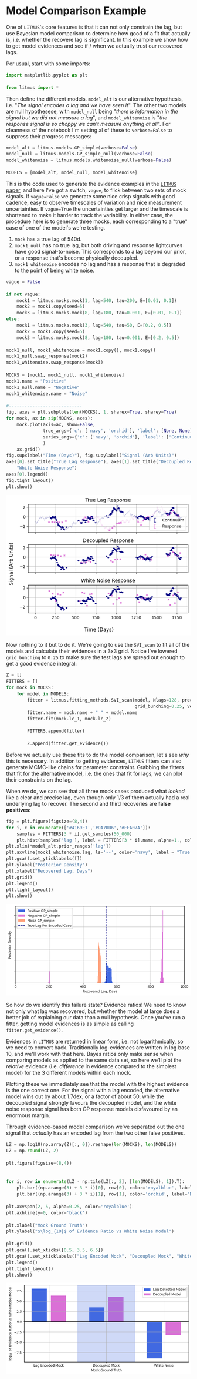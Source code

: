 # Model Comparison Example
One of `LITMUS`'s core features is that it can not only constrain the lag, but use Bayesian model comparison to determine how good of a fit that actually is, i.e. whether the recovere lag is significant. In this example we show how to get model evidences and see if / when we actually trust our recovered lags.

Per usual, start with some imports:


```python
import matplotlib.pyplot as plt

from litmus import *
```


Then define the different models. `model_alt` is our alternative hypothesis, i.e. "_The signal encodes a lag and we have seen it_". The other two models are null hypothesese, with `model_null` being "_there is information in the signal but we did not measure a lag_", and `model_whitenoise` is "_the response signal is so choppy we can't measure anything at all_". For cleanness of the notebook I'm setting al of these to `verbose=False` to suppress their progress messages:


```python
model_alt = litmus.models.GP_simple(verbose=False)
model_null = litmus.models.GP_simple_null(verbose=False)
model_whitenoise = litmus.models.whitenoise_null(verbose=False)

MODELS = [model_alt, model_null, model_whitenoise]
```

This is the code used to generate the evidence examples in the [`LITMUS` paper](https://www.something.com), and here I've got a switch, `vague`, to flick between two sets of mock signals. If `vague=False` we generate some nice crisp signals with good cadence, easy to observe timescales of variation and nice measurement uncertainties. If `vague=True` the uncertainties get larger and the timescale is shortened to make it harder to track the variability. In either case, the procedure here is to generate three mocks, each corresponding to a "true" case of one of the model's we're testing.
1. `mock` has a true lag of $540 \mathrm{d}$.
2. `mock1_null` has no true lag, but both driving and response lightcurves have good signal-to-noise. This corresponds to a lag beyond our prior, or a response that's become physically decoupled.
3. `mock1_whitenoise` encodes no lag and has a response that is degraded to the point of being white noise.


```python
vague = False

if not vague:
    mock1 = litmus.mocks.mock(1, lag=540, tau=200, E=[0.01, 0.1])
    mock2 = mock1.copy(seed=5)
    mock3 = litmus.mocks.mock(8, lag=180, tau=0.001, E=[0.01, 0.1])
else:
    mock1 = litmus.mocks.mock(3, lag=540, tau=50, E=[0.2, 0.5])
    mock2 = mock1.copy(seed=5)
    mock3 = litmus.mocks.mock(8, lag=180, tau=0.001, E=[0.2, 0.5])

mock1_null, mock1_whitenoise = mock1.copy(), mock1.copy()
mock1_null.swap_response(mock2)
mock1_whitenoise.swap_response(mock3)

MOCKS = [mock1, mock1_null, mock1_whitenoise]
mock1.name = "Positive"
mock1_null.name = "Negative"
mock1_whitenoise.name = "Noise"

#----------------------------
fig, axes = plt.subplots(len(MOCKS), 1, sharex=True, sharey=True)
for mock, ax in zip(MOCKS, axes):
    mock.plot(axis=ax, show=False,
              true_args={'c': ['navy', 'orchid'], 'label': [None, None]},
              series_args={'c': ['navy', 'orchid'], 'label': ["Continuum", "Response"]}
              )
    ax.grid()
fig.supxlabel("Time (Days)"), fig.supylabel("Signal (Arb Units)")
axes[0].set_title("True Lag Response"), axes[1].set_title("Decoupled Response"), axes[2].set_title(
    "White Noise Response")
axes[0].legend()
fig.tight_layout()
plt.show()
```


    
![png](output_5_0.png)
    


Now nothing to it but to do it. We're going to use the `SVI_scan` to fit all of the models and calculate their evidences in a 3x3 grid. Notice I've lowered `grid_bunching` to `0.25` to make sure the test lags are spread out enough to get a good evidence integral:


```python
Z = []
FITTERS = []
for mock in MOCKS:
    for model in MODELS:
        fitter = litmus.fitting_methods.SVI_scan(model, Nlags=128, precondition="diag", ELBO_Nsteps=512,
                                                 grid_bunching=0.25, verbose=False)
        fitter.name = mock.name + " " + model.name
        fitter.fit(mock.lc_1, mock.lc_2)

        FITTERS.append(fitter)

        Z.append(fitter.get_evidence())

```

Before we actually use these fits to do the model comparison, let's see _why_ this is necessary. In addition to getting evidences, `LITMUS` fitters can also generate MCMC-like chains for parameter constraint. Grabbing the fitters that fit for the alternative model, i.e. the ones that fit for lags, we can plot their constraints on the lag.

When we do, we can see that all three mock cases produced what _looked_ like a clear and precise lag, even though only 1/3 of them actually had a real underlying lag to recover. The second and third recoveries are **false positives**:


```python
fig = plt.figure(figsize=(8,4))
for i, c in enumerate(['#4169E1','#DA70D6','#FFA07A']):
    samples = FITTERS[3 * i].get_samples(50_000)
    plt.hist(samples['lag'], label = FITTERS[3 * i].name, alpha=1., color = c, bins=256, density=True)
plt.xlim(*model_alt.prior_ranges['lag'])
plt.axvline(mock1_whitenoise.lag, ls='--', color='navy', label = "True Lag For Encoded Case")
plt.gca().set_yticklabels([])
plt.ylabel("Posterior Density")
plt.xlabel("Recovered Lag, Days")
plt.grid()
plt.legend()
plt.tight_layout()
plt.show()
```


    
![png](output_9_0.png)
    


So how do we identify this failure state? Evidence ratios! We need to know not only what lag was recovered, but whether the model at large does a better job of explaining our data than a null hypothesis. Once you've run a fitter, getting model evidences is as simple as calling `fitter.get_evidence()`.

Evidences in `LITMUS` are returned in linear form, i.e. not logarithmically, so we need to convert back. Traditionally log-evidences are written in log base 10, and we'll work with that here. Bayes ratios only make sense when comparing models as applied to the same data set, so here we'll plot the _relative_ evidence (i.e. _difference_ in evidence compared to the simplest model) for the 3 different models within each mock.  

Plotting these we immediately see that the model with the highest evidence is the one correct one. For the signal with a lag encoded, the alternative model wins out by about $1.7 \mathrm{dex}$, or a factor of about 50, while the decoupled signal strongly favours the decoupled model, and the white noise response signal has both GP response models disfavoured by an enormous margin.

Through evidence-based model comparison we've seperated out the one signal that _actually_ has an encoded lag from the two other false positives.


```python
LZ = np.log10(np.array(Z)[:, 0]).reshape(len(MOCKS), len(MODELS))
LZ = np.round(LZ, 2)

plt.figure(figsize=(8,4))


for i, row in enumerate(LZ - np.tile(LZ[:, 2], [len(MODELS), 1]).T):
    plt.bar((np.arange(3) + 3 * i)[0], row[0], color='royalblue', label="Lag Detected Model" if i == 0 else None)
    plt.bar((np.arange(3) + 3 * i)[1], row[1], color='orchid', label="Decoupled Model" if i == 0 else None)

plt.axvspan(2, 5, alpha=0.25, color='royalblue')
plt.axhline(y=0, color='black')

plt.xlabel("Mock Ground Truth")
plt.ylabel("$\log_{10}$ of Evidence Ratio vs White Noise Model")

plt.grid()
plt.gca().set_xticks([0.5, 3.5, 6.5])
plt.gca().set_xticklabels(["Lag Encoded Mock", "Decoupled Mock", "White Noise"])
plt.legend()
plt.tight_layout()
plt.show()

```


    
![png](output_11_0.png)
    


